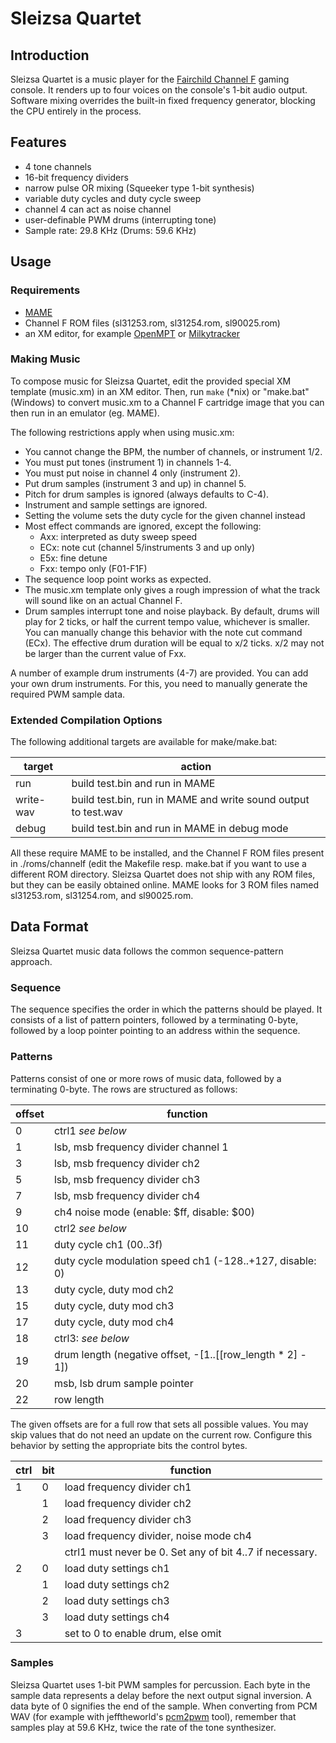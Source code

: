 # Sleizsa Quartet

## Introduction

Sleizsa Quartet is a music player for the [Fairchild Channel F]() gaming console. It renders up to four voices on the console's 1-bit audio output. Software mixing overrides the built-in fixed frequency generator, blocking the CPU entirely in the process.


## Features

- 4 tone channels
- 16-bit frequency dividers
- narrow pulse OR mixing (Squeeker type 1-bit synthesis)
- variable duty cycles and duty cycle sweep
- channel 4 can act as noise channel
- user-definable PWM drums (interrupting tone)
- Sample rate: 29.8 KHz (Drums: 59.6 KHz)


## Usage

### Requirements

- [MAME](https://mamedev.org)
- Channel F ROM files (sl31253.rom, sl31254.rom, sl90025.rom)
- an XM editor, for example [OpenMPT](https://openmpt.org) or [Milkytracker](https://milkytracker.org)

### Making Music

To compose music for Sleizsa Quartet, edit the provided special XM template (music.xm) in an XM editor. Then, run `make` (*nix) or "make.bat" (Windows) to convert music.xm to a Channel F cartridge image that you can then run in an emulator (eg. MAME).

The following restrictions apply when using music.xm:

- You cannot change the BPM, the number of channels, or instrument 1/2.
- You must put tones (instrument 1) in channels 1-4.
- You must put noise in channel 4 only (instrument 2).
- Put drum samples (instrument 3 and up) in channel 5.
- Pitch for drum samples is ignored (always defaults to C-4).
- Instrument and sample settings are ignored.
- Setting the volume sets the duty cycle for the given channel instead
- Most effect commands are ignored, except the following:
  - Axx: interpreted as duty sweep speed
  - ECx: note cut (channel 5/instruments 3 and up only)
  - E5x: fine detune
  - Fxx: tempo only (F01-F1F)
- The sequence loop point works as expected.
- The music.xm template only gives a rough impression of what the track will sound like on an actual Channel F.
- Drum samples interrupt tone and noise playback. By default, drums will play for 2 ticks, or half the current tempo value, whichever is smaller. You can manually change this behavior with the note cut command (ECx). The effective drum duration will be equal to x/2 ticks. x/2 may not be larger than the current value of Fxx.

A number of example drum instruments (4-7) are provided. You can add your own drum instruments. For this, you need to manually generate the required PWM sample data.

### Extended Compilation Options

The following additional targets are available for make/make.bat:

target    | action
----------|---------
run       | build test.bin and run in MAME
write-wav | build test.bin, run in MAME and write sound output to test.wav
debug     | build test.bin and run in MAME in debug mode

All these require MAME to be installed, and the Channel F ROM files present in ./roms/channelf (edit the Makefile resp. make.bat if you want to use a different ROM directory. Sleizsa Quartet does not ship with any ROM files, but they can be easily obtained online. MAME looks for 3 ROM files named  sl31253.rom, sl31254.rom, and sl90025.rom.


## Data Format

Sleizsa Quartet music data follows the common sequence-pattern approach.

### Sequence

The sequence specifies the order in which the patterns should be played. It consists of a list of pattern pointers, followed by a terminating 0-byte, followed by a loop pointer pointing to an address within the sequence.

### Patterns

Patterns consist of one or more rows of music data, followed by a terminating 0-byte. The rows are structured as follows:

offset | function
-------|------------------------------------------------------------
0      | ctrl1 *see below*
1      | lsb, msb frequency divider channel 1
3      | lsb, msb frequency divider ch2
5      | lsb, msb frequency divider ch3
7      | lsb, msb frequency divider ch4
9      | ch4 noise mode (enable: $ff, disable: $00)
10     | ctrl2 *see below*
11     | duty cycle ch1 ($00..$3f)
12     | duty cycle modulation speed ch1 (-128..+127, disable: 0)
13     | duty cycle, duty mod ch2
15     | duty cycle, duty mod ch3
17     | duty cycle, duty mod ch4
18     | ctrl3: *see below*
19     | drum length (negative offset, -[1..[[row_length * 2] - 1])
20     | msb, lsb drum sample pointer
22     | row length

The given offsets are for a full row that sets all possible values. You may skip values that do not need an update on the current row. Configure this behavior by setting the appropriate bits the control bytes.

ctrl | bit | function
-----|-----|-------------------------------------------------------
1    |  0  | load frequency divider ch1
     |  1  | load frequency divider ch2
     |  2  | load frequency divider ch3
     |  3  | load frequency divider, noise mode ch4
     |     | ctrl1 must never be 0. Set any of bit 4..7 if necessary.
2    |  0  | load duty settings ch1
     |  1  | load duty settings ch2
     |  2  | load duty settings ch3
     |  3  | load duty settings ch4
3    |     | set to 0 to enable drum, else omit

### Samples

Sleizsa Quartet uses 1-bit PWM samples for percussion. Each byte in the sample data represents a delay before the next output signal inversion. A data byte of 0 signifies the end of the sample. When converting from PCM WAV (for example with jefftheworld's [pcm2pwm](https://github.com/JeffAlyanak/pcm2pwm) tool), remember that samples play at 59.6 KHz, twice the rate of the tone synthesizer.
